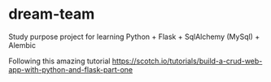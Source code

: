 # dream-team
Study purpose project for learning Python + Flask + SqlAlchemy (MySql) + Alembic

Following this amazing tutorial https://scotch.io/tutorials/build-a-crud-web-app-with-python-and-flask-part-one
